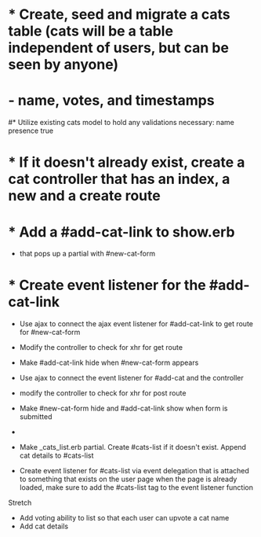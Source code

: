 # * Create, seed and migrate a cats table (cats will be a table independent of users, but can be seen by anyone)
#     - name, votes, and timestamps
#* Utilize existing cats model to hold any validations necessary: name presence true
# * If it doesn't already exist, create a cat controller that has an index, a new and a create route
# * Add a #add-cat-link to show.erb
 * that pops up a partial with #new-cat-form
# * Create event listener for the #add-cat-link
* Use ajax to connect the ajax event listener for #add-cat-link to get route for #new-cat-form
* Modify the controller to check for xhr for get route
* Make #add-cat-link hide when #new-cat-form appears

* Use ajax to connect the event listener for #add-cat and the controller
* modify the controller to check for xhr for post route

* Make #new-cat-form hide and #add-cat-link show when form is submitted
* 
* Make _cats_list.erb partial. Create #cats-list if it doesn't exist. Append cat details to #cats-list
* Create event listener for #cats-list via event delegation that is attached to something that exists on the user page when the page is already loaded, make sure to add the #cats-list tag to the event listener function

Stretch
* Add voting ability to list so that each user can upvote a cat name
* Add cat details


